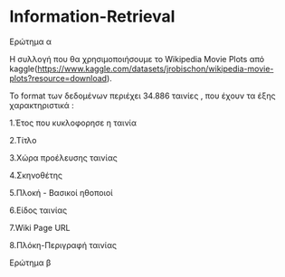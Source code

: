 # Information-Retrieval


Ερώτημα α

Η συλλογή που θα χρησιμοποιήσουμε το Wikipedia Movie Plots από kaggle(https://www.kaggle.com/datasets/jrobischon/wikipedia-movie-plots?resource=download).

Το format των δεδομένων περιέχει 34.886 ταινίες , που έχουν τα έξης χαρακτηριστικά :

1.Έτος που κυκλοφορησε η ταινία

2.Τίτλο

3.Χώρα προέλευσης ταινίας

4.Σκηνοθέτης

5.Πλοκή - Βασικοί ηθοποιοί

6.Είδος ταινίας

7.Wiki Page URL

8.Πλόκη-Περιγραφή ταινίας

Ερώτημα β
